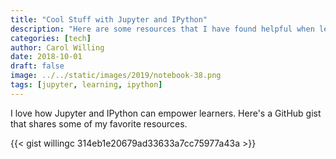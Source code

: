 ```yaml
---
title: "Cool Stuff with Jupyter and IPython"
description: "Here are some resources that I have found helpful when learning Jupyter or IPython."
categories: [tech]
author: Carol Willing
date: 2018-10-01
draft: false
image: ../../static/images/2019/notebook-38.png
tags: [jupyter, learning, ipython]
---
```


I love how Jupyter and IPython can empower learners. Here's a GitHub gist that shares some of my favorite resources.


{{< gist willingc 314eb1e20679ad33633a7cc75977a43a >}}
